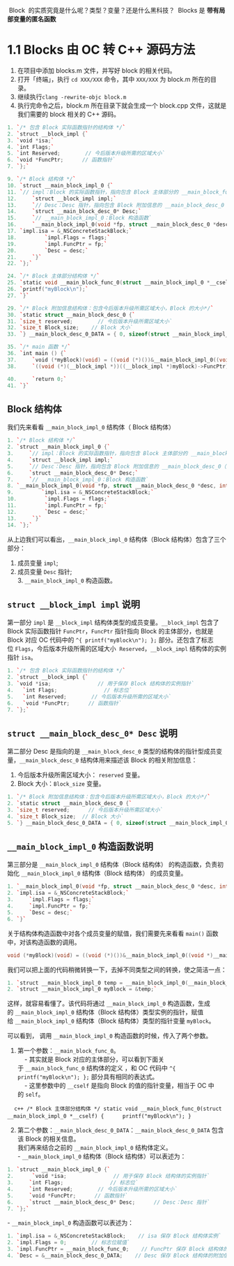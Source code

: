 Block  的实质究竟是什么呢？类型？变量？还是什么黑科技？
 Blocks 是 **带有局部变量的匿名函数**
# 1.1 Blocks 由 OC 转 C++ 源码方法
1. 在项目中添加 blocks.m 文件，并写好 block 的相关代码。
2. 打开「终端」，执行 `cd XXX/XXX` 命令，其中 `XXX/XXX` 为 block.m 所在的目录。
3. 继续执行`clang -rewrite-objc block.m`
4. 执行完命令之后，block.m 所在目录下就会生成一个 block.cpp 文件，这就是我们需要的 block 相关的 C++ 源码。
```c++
1. `/* 包含 Block 实际函数指针的结构体 */`
2. `struct __block_impl {`
3. `void *isa;`
4. `int Flags;`               
5. `int Reserved;        // 今后版本升级所需的区域大小`
6. `void *FuncPtr;      // 函数指针`
7. `};`

9. `/* Block 结构体 */`
10. `struct __main_block_impl_0 {`
11. `// impl：Block 的实际函数指针，指向包含 Block 主体部分的 __main_block_func_0 结构体`
12.     `struct __block_impl impl;`
13.     `// Desc：Desc 指针，指向包含 Block 附加信息的 __main_block_desc_0（） 结构体`
14.     `struct __main_block_desc_0* Desc;`
15.     `// __main_block_impl_0：Block 构造函数`
16.     `__main_block_impl_0(void *fp, struct __main_block_desc_0 *desc, int flags=0) {`
17. `impl.isa = &_NSConcreteStackBlock;`
18.         `impl.Flags = flags;`
19.         `impl.FuncPtr = fp;`
20.         `Desc = desc;`
21.     `}`
22. `};`

24. `/* Block 主体部分结构体 */`
25. `static void __main_block_func_0(struct __main_block_impl_0 *__cself) {`
26. `printf("myBlock\n");`
27. `}`

29. `/* Block 附加信息结构体：包含今后版本升级所需区域大小，Block 的大小*/`
30. `static struct __main_block_desc_0 {`
31. `size_t reserved;        // 今后版本升级所需区域大小`
32. `size_t Block_size;    // Block 大小`
33. `} __main_block_desc_0_DATA = { 0, sizeof(struct __main_block_impl_0)};`

35. `/* main 函数 */`
36. `int main () {`
37.     `void (*myBlock)(void) = ((void (*)())&__main_block_impl_0((void *)__main_block_func_0, &__main_block_desc_0_DATA));`
38.     `((void (*)(__block_impl *))((__block_impl *)myBlock)->FuncPtr)((__block_impl *)myBlock);`

40.     `return 0;`
41. `}`
```
## Block 结构体

我们先来看看 `__main_block_impl_0` 结构体（ Block 结构体）
```c++
1. `/* Block 结构体 */`
2. `struct __main_block_impl_0 {`
3.     `// impl：Block 的实际函数指针，指向包含 Block 主体部分的 __main_block_func_0 结构体`
4.     `struct __block_impl impl;`
5.     `// Desc：Desc 指针，指向包含 Block 附加信息的 __main_block_desc_0（） 结构体`
6.     `struct __main_block_desc_0* Desc;`
7.     `// __main_block_impl_0：Block 构造函数`
8. `__main_block_impl_0(void *fp, struct __main_block_desc_0 *desc, int flags=0) {`
9.         `impl.isa = &_NSConcreteStackBlock;`
10.         `impl.Flags = flags;`
11.         `impl.FuncPtr = fp;`
12.         `Desc = desc;`
13.     `}`
14. `};`
```
从上边我们可以看出，`__main_block_impl_0` 结构体（Block 结构体）包含了三个部分：

1. 成员变量 `impl`;
2. 成员变量 `Desc` 指针;  
 3. `__main_block_impl_0` 构造函数。
## `struct __block_impl impl` 说明

第一部分 `impl` 是 `__block_impl` 结构体类型的成员变量。`__block_impl` 包含了 Block 实际函数指针 `FuncPtr`，`FuncPtr` 指针指向 Block 的主体部分，也就是 Block 对应 OC 代码中的 `^{ printf("myBlock\n"); };` 部分。还包含了标志位 `Flags`，今后版本升级所需的区域大小  `Reserved`，`__block_impl` 结构体的实例指针 `isa`。
```c++
1. `/* 包含 Block 实际函数指针的结构体 */`
2. `struct __block_impl {`
3. `void *isa;               // 用于保存 Block 结构体的实例指针`
4.   `int Flags;               // 标志位`
5.   `int Reserved;        // 今后版本升级所需的区域大小`
6.   `void *FuncPtr;      // 函数指针`
7. `};`
```
## `struct __main_block_desc_0* Desc` 说明
第二部分 Desc 是指向的是 `__main_block_desc_0` 类型的结构体的指针型成员变量，`__main_block_desc_0` 结构体用来描述该 Block 的相关附加信息：

1. 今后版本升级所需区域大小： `reserved` 变量。
2. Block 大小：`Block_size` 变量。
 ```c++
 1. `/* Block 附加信息结构体：包含今后版本升级所需区域大小，Block 的大小*/`
2. `static struct __main_block_desc_0 {`
3. `size_t reserved;      // 今后版本升级所需区域大小`
4. `size_t Block_size;  // Block 大小`
5. `} __main_block_desc_0_DATA = { 0, sizeof(struct __main_block_impl_0)};`
```

## `__main_block_impl_0` 构造函数说明
第三部分是 `__main_block_impl_0` 结构体（Block 结构体） 的构造函数，负责初始化 `__main_block_impl_0` 结构体（Block 结构体） 的成员变量。
```c++
1. `__main_block_impl_0(void *fp, struct __main_block_desc_0 *desc, int flags=0) {`
2. `impl.isa = &_NSConcreteStackBlock;`
3.     `impl.Flags = flags;`
4.     `impl.FuncPtr = fp;`
5.     `Desc = desc;`
6. `}`
```
关于结构体构造函数中对各个成员变量的赋值，我们需要先来看看 `main()` 函数中，对该构造函数的调用。
```c++
void (*myBlock)(void) = ((void (*)())&__main_block_impl_0((void *)__main_block_func_0, &__main_block_desc_0_DATA));
```
我们可以把上面的代码稍微转换一下，去掉不同类型之间的转换，使之简洁一点：
```c++
1. `struct __main_block_impl_0 temp = __main_block_impl_0(__main_block_func_0, &__main_block_desc_0_DATA);`
2. `struct __main_block_impl_0 myBlock = &temp;`
```
这样，就容易看懂了。该代码将通过 `__main_block_impl_0` 构造函数，生成的 `__main_block_impl_0` 结构体（Block 结构体）类型实例的指针，赋值给 `__main_block_impl_0` 结构体（Block 结构体）类型的指针变量 `myBlock`。

可以看到， 调用 `__main_block_impl_0` 构造函数的时候，传入了两个参数。

1. 第一个参数：`__main_block_func_0`。  
        - 其实就是 Block 对应的主体部分，可以看到下面关于 `__main_block_func_0` 结构体的定义 ，和 OC 代码中 `^{ printf("myBlock\n"); };` 部分具有相同的表达式。  
        - 这里参数中的 `__cself` 是指向 Block 的值的指针变量，相当于 OC 中的 `self`。  

    `c++ /* Block 主体部分结构体 */ static void __main_block_func_0(struct __main_block_impl_0 *__cself) {      printf("myBlock\n"); }`     

2. 第二个参数：`__main_block_desc_0_DATA`：`__main_block_desc_0_DATA` 包含该 Block 的相关信息。  
    我们再来结合之前的 `__main_block_impl_0` 结构体定义。  
    - `__main_block_impl_0` 结构体（Block 结构体）可以表述为：
```c++
1. `struct __main_block_impl_0 {`
2.      `void *isa;               // 用于保存 Block 结构体的实例指针`
3.     `int Flags;               // 标志位`
4.     `int Reserved;        // 今后版本升级所需的区域大小`
5.     `void *FuncPtr;      // 函数指针`
6.     `struct __main_block_desc_0* Desc;      // Desc：Desc 指针`
7. `};`
```
- `__main_block_impl_0` 构造函数可以表述为：
```c++
1. `impl.isa = &_NSConcreteStackBlock;    // isa 保存 Block 结构体实例`
2. `impl.Flags = 0;        // 标志位赋值`
3. `impl.FuncPtr = __main_block_func_0;    // FuncPtr 保存 Block 结构体的主体部分`
4. `Desc = &__main_block_desc_0_DATA;    // Desc 保存 Block 结构体的附加信息`
```